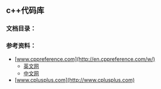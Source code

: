c++代码库
-----

### 文档目录：

### 参考资料：
* [www.cppreference.com](http://en.cppreference.com/w/)
    - [英文网](http://en.cppreference.com/w/)
    - [中文网](http://zh.cppreference.com/w/)
* [www.cplusplus.com](http://www.cplusplus.com)
